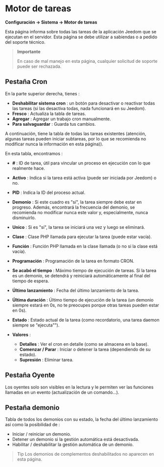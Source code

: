 # Motor de tareas
**Configuración → Sistema → Motor de tareas**

Esta página informa sobre todas las tareas de la aplicación Jeedom que se ejecutan en el servidor.
Esta página se debe utilizar a sabiendas o a pedido del soporte técnico.

> **Importante**
>
> En caso de mal manejo en esta página, cualquier solicitud de soporte puede ser rechazada.

## Pestaña Cron

En la parte superior derecha, tienes :

- **Deshabilitar sistema cron** : un botón para desactivar o reactivar todas las tareas (si las desactiva todas, nada funcionará en su Jeedom).
- **Fresco** : Actualiza la tabla de tareas.
- **Agregar** : Agregar un trabajo cron manualmente.
- **Para salvaguardar** : Guarda tus cambios.

A continuación, tiene la tabla de todas las tareas existentes (atención, algunas tareas pueden iniciar subtareas, por lo que se recomienda no modificar nunca la información en esta página)).

En esta tabla, encontramos :

- **\#** : ID de tarea, útil para vincular un proceso en ejecución con lo que realmente hace.
- **Activo** : Indica si la tarea está activa (puede ser iniciada por Jeedom) o no.
- **PID** : Indica la ID del proceso actual.
- **Demonio** : Si este cuadro es &quot;sí&quot;, la tarea siempre debe estar en progreso. Además, encontrará la frecuencia del demonio, se recomienda no modificar nunca este valor y, especialmente, nunca disminuirlo.
- **Unico** : Si es &quot;sí&quot;, la tarea se iniciará una vez y luego se eliminará.
- **Clase** : Clase PHP llamada para ejecutar la tarea (puede estar vacía).
- **Función** : Función PHP llamada en la clase llamada (o no si la clase está vacía).
- **Programación** : Programación de la tarea en formato CRON.
- **Se acabó el tiempo** : Máximo tiempo de ejecución de tareas. Si la tarea es un demonio, se detendrá y reiniciará automáticamente al final del tiempo de espera.
- **Último lanzamiento** : Fecha del último lanzamiento de la tarea.
- **Última duración** : Último tiempo de ejecución de la tarea (un demonio siempre estará en 0s, no te preocupes porque otras tareas pueden estar en 0s).
- **Estado** : Estado actual de la tarea (como recordatorio, una tarea daemon siempre se "ejecuta"").

- **Valores** :
    - **Detalles** : Ver el cron en detalle (como se almacena en la base).
    - **Comenzar / Parar** : Iniciar o detener la tarea (dependiendo de su estado).
    - **Supresión** : Eliminar tarea.


## Pestaña Oyente

Los oyentes solo son visibles en la lectura y le permiten ver las funciones llamadas en un evento (actualización de un comando...).

## Pestaña demonio

Tabla de todos los demonios con su estado, la fecha del último lanzamiento así como la posibilidad de :
- Iniciar / reiniciar un demonio.
- Detener un demonio si la gestión automática está desactivada.
- Habilitar / deshabilitar la gestión automática de un demonio.

> Tip
> Los demonios de complementos deshabilitados no aparecen en esta página.